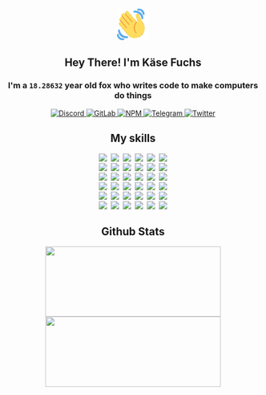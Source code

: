 <div><p align=center><img src=./resources/images/wave.gif width=64px height=64px></p><h2 align=center>Hey There! I'm Käse Fuchs</h2><h3 align=center>I'm a <code>18.28632</code> year old fox who writes code to make computers do things</h3><p align=center><a href=https://discord.com/users/507526681125322772><img alt=Discord src="https://img.shields.io/badge/Discord-5865F2?logo=discord&logoColor=white&style=flat-square#c0f536e04c041de5a5e6614b059dbcac"> </a><a href=https://gitlab.com/kasefuchs><img alt=GitLab src="https://img.shields.io/badge/GitLab-330F63?logo=gitlab&logoColor=white&style=flat-square#c0f536e04c041de5a5e6614b059dbcac"> </a><a href=https://npmjs.com/~kasefuchs><img alt=NPM src="https://img.shields.io/badge/NPM-CB3837?logo=npm&logoColor=white&style=flat-square#c0f536e04c041de5a5e6614b059dbcac"> </a><a href=https://t.me/kasefuchs><img alt=Telegram src="https://img.shields.io/badge/Telegram-2CA5E0?logo=telegram&logoColor=white&style=flat-square#c0f536e04c041de5a5e6614b059dbcac"> </a><a href=https://twitter.com/kasefuchs><img alt=Twitter src="https://img.shields.io/badge/Twitter-1DA1F2?logo=twitter&logoColor=white&style=flat-square#c0f536e04c041de5a5e6614b059dbcac"></a></p><h2 align=center>My skills</h2><p align=center><a href=https://aws.amazon.com/ ><picture><source srcset="https://skillicons.dev/icons?i=aws&theme=dark#c0f536e04c041de5a5e6614b059dbcac" media="(prefers-color-scheme: dark)"><source srcset="https://skillicons.dev/icons?i=aws&theme=light#c0f536e04c041de5a5e6614b059dbcac" media="(prefers-color-scheme: light), (prefers-color-scheme: no-preference)"><img src="https://skillicons.dev/icons?i=aws&theme=light#c0f536e04c041de5a5e6614b059dbcac"></picture></a>&nbsp;&nbsp;<a href=https://en.wikipedia.org/wiki/Bash_(Unix_shell)><picture><source srcset="https://skillicons.dev/icons?i=bash&theme=dark#c0f536e04c041de5a5e6614b059dbcac" media="(prefers-color-scheme: dark)"><source srcset="https://skillicons.dev/icons?i=bash&theme=light#c0f536e04c041de5a5e6614b059dbcac" media="(prefers-color-scheme: light), (prefers-color-scheme: no-preference)"><img src="https://skillicons.dev/icons?i=bash&theme=light#c0f536e04c041de5a5e6614b059dbcac"></picture></a>&nbsp;&nbsp;<a href=https://discord.com/developers/docs><picture><source srcset="https://skillicons.dev/icons?i=bots&theme=dark#c0f536e04c041de5a5e6614b059dbcac" media="(prefers-color-scheme: dark)"><source srcset="https://skillicons.dev/icons?i=bots&theme=light#c0f536e04c041de5a5e6614b059dbcac" media="(prefers-color-scheme: light), (prefers-color-scheme: no-preference)"><img src="https://skillicons.dev/icons?i=bots&theme=light#c0f536e04c041de5a5e6614b059dbcac"></picture></a>&nbsp;&nbsp;<a href=https://www.cloudflare.com/ ><picture><source srcset="https://skillicons.dev/icons?i=cloudflare&theme=dark#c0f536e04c041de5a5e6614b059dbcac" media="(prefers-color-scheme: dark)"><source srcset="https://skillicons.dev/icons?i=cloudflare&theme=light#c0f536e04c041de5a5e6614b059dbcac" media="(prefers-color-scheme: light), (prefers-color-scheme: no-preference)"><img src="https://skillicons.dev/icons?i=cloudflare&theme=light#c0f536e04c041de5a5e6614b059dbcac"></picture></a>&nbsp;&nbsp;<a href=https://en.wikipedia.org/wiki/CSS><picture><source srcset="https://skillicons.dev/icons?i=css&theme=dark#c0f536e04c041de5a5e6614b059dbcac" media="(prefers-color-scheme: dark)"><source srcset="https://skillicons.dev/icons?i=css&theme=light#c0f536e04c041de5a5e6614b059dbcac" media="(prefers-color-scheme: light), (prefers-color-scheme: no-preference)"><img src="https://skillicons.dev/icons?i=css&theme=light#c0f536e04c041de5a5e6614b059dbcac"></picture></a>&nbsp;&nbsp;<a href=https://www.docker.com/ ><picture><source srcset="https://skillicons.dev/icons?i=docker&theme=dark#c0f536e04c041de5a5e6614b059dbcac" media="(prefers-color-scheme: dark)"><source srcset="https://skillicons.dev/icons?i=docker&theme=light#c0f536e04c041de5a5e6614b059dbcac" media="(prefers-color-scheme: light), (prefers-color-scheme: no-preference)"><img src="https://skillicons.dev/icons?i=docker&theme=light#c0f536e04c041de5a5e6614b059dbcac"></picture></a><br><a href=https://www.electronjs.org/ ><picture><source srcset="https://skillicons.dev/icons?i=electron&theme=dark#c0f536e04c041de5a5e6614b059dbcac" media="(prefers-color-scheme: dark)"><source srcset="https://skillicons.dev/icons?i=electron&theme=light#c0f536e04c041de5a5e6614b059dbcac" media="(prefers-color-scheme: light), (prefers-color-scheme: no-preference)"><img src="https://skillicons.dev/icons?i=electron&theme=light#c0f536e04c041de5a5e6614b059dbcac"></picture></a>&nbsp;&nbsp;<a href=https://expressjs.com/ ><picture><source srcset="https://skillicons.dev/icons?i=express&theme=dark#c0f536e04c041de5a5e6614b059dbcac" media="(prefers-color-scheme: dark)"><source srcset="https://skillicons.dev/icons?i=express&theme=light#c0f536e04c041de5a5e6614b059dbcac" media="(prefers-color-scheme: light), (prefers-color-scheme: no-preference)"><img src="https://skillicons.dev/icons?i=express&theme=light#c0f536e04c041de5a5e6614b059dbcac"></picture></a>&nbsp;&nbsp;<a href=https://www.figma.com/ ><picture><source srcset="https://skillicons.dev/icons?i=figma&theme=dark#c0f536e04c041de5a5e6614b059dbcac" media="(prefers-color-scheme: dark)"><source srcset="https://skillicons.dev/icons?i=figma&theme=light#c0f536e04c041de5a5e6614b059dbcac" media="(prefers-color-scheme: light), (prefers-color-scheme: no-preference)"><img src="https://skillicons.dev/icons?i=figma&theme=light#c0f536e04c041de5a5e6614b059dbcac"></picture></a>&nbsp;&nbsp;<a href=https://firebase.google.com/ ><picture><source srcset="https://skillicons.dev/icons?i=firebase&theme=dark#c0f536e04c041de5a5e6614b059dbcac" media="(prefers-color-scheme: dark)"><source srcset="https://skillicons.dev/icons?i=firebase&theme=light#c0f536e04c041de5a5e6614b059dbcac" media="(prefers-color-scheme: light), (prefers-color-scheme: no-preference)"><img src="https://skillicons.dev/icons?i=firebase&theme=light#c0f536e04c041de5a5e6614b059dbcac"></picture></a>&nbsp;&nbsp;<a href=https://flask.palletsprojects.com/ ><picture><source srcset="https://skillicons.dev/icons?i=flask&theme=dark#c0f536e04c041de5a5e6614b059dbcac" media="(prefers-color-scheme: dark)"><source srcset="https://skillicons.dev/icons?i=flask&theme=light#c0f536e04c041de5a5e6614b059dbcac" media="(prefers-color-scheme: light), (prefers-color-scheme: no-preference)"><img src="https://skillicons.dev/icons?i=flask&theme=light#c0f536e04c041de5a5e6614b059dbcac"></picture></a>&nbsp;&nbsp;<a href=https://cloud.google.com/ ><picture><source srcset="https://skillicons.dev/icons?i=gcp&theme=dark#c0f536e04c041de5a5e6614b059dbcac" media="(prefers-color-scheme: dark)"><source srcset="https://skillicons.dev/icons?i=gcp&theme=light#c0f536e04c041de5a5e6614b059dbcac" media="(prefers-color-scheme: light), (prefers-color-scheme: no-preference)"><img src="https://skillicons.dev/icons?i=gcp&theme=light#c0f536e04c041de5a5e6614b059dbcac"></picture></a><br><a href=https://git-scm.com/ ><picture><source srcset="https://skillicons.dev/icons?i=git&theme=dark#c0f536e04c041de5a5e6614b059dbcac" media="(prefers-color-scheme: dark)"><source srcset="https://skillicons.dev/icons?i=git&theme=light#c0f536e04c041de5a5e6614b059dbcac" media="(prefers-color-scheme: light), (prefers-color-scheme: no-preference)"><img src="https://skillicons.dev/icons?i=git&theme=light#c0f536e04c041de5a5e6614b059dbcac"></picture></a>&nbsp;&nbsp;<a href=https://github.com/ ><picture><source srcset="https://skillicons.dev/icons?i=github&theme=dark#c0f536e04c041de5a5e6614b059dbcac" media="(prefers-color-scheme: dark)"><source srcset="https://skillicons.dev/icons?i=github&theme=light#c0f536e04c041de5a5e6614b059dbcac" media="(prefers-color-scheme: light), (prefers-color-scheme: no-preference)"><img src="https://skillicons.dev/icons?i=github&theme=light#c0f536e04c041de5a5e6614b059dbcac"></picture></a>&nbsp;&nbsp;<a href=https://gitlab.com/ ><picture><source srcset="https://skillicons.dev/icons?i=gitlab&theme=dark#c0f536e04c041de5a5e6614b059dbcac" media="(prefers-color-scheme: dark)"><source srcset="https://skillicons.dev/icons?i=gitlab&theme=light#c0f536e04c041de5a5e6614b059dbcac" media="(prefers-color-scheme: light), (prefers-color-scheme: no-preference)"><img src="https://skillicons.dev/icons?i=gitlab&theme=light#c0f536e04c041de5a5e6614b059dbcac"></picture></a>&nbsp;&nbsp;<a href=https://www.heroku.com/ ><picture><source srcset="https://skillicons.dev/icons?i=heroku&theme=dark#c0f536e04c041de5a5e6614b059dbcac" media="(prefers-color-scheme: dark)"><source srcset="https://skillicons.dev/icons?i=heroku&theme=light#c0f536e04c041de5a5e6614b059dbcac" media="(prefers-color-scheme: light), (prefers-color-scheme: no-preference)"><img src="https://skillicons.dev/icons?i=heroku&theme=light#c0f536e04c041de5a5e6614b059dbcac"></picture></a>&nbsp;&nbsp;<a href=https://en.wikipedia.org/wiki/HTML><picture><source srcset="https://skillicons.dev/icons?i=html&theme=dark#c0f536e04c041de5a5e6614b059dbcac" media="(prefers-color-scheme: dark)"><source srcset="https://skillicons.dev/icons?i=html&theme=light#c0f536e04c041de5a5e6614b059dbcac" media="(prefers-color-scheme: light), (prefers-color-scheme: no-preference)"><img src="https://skillicons.dev/icons?i=html&theme=light#c0f536e04c041de5a5e6614b059dbcac"></picture></a>&nbsp;&nbsp;<a href=https://en.wikipedia.org/wiki/JavaScript><picture><source srcset="https://skillicons.dev/icons?i=js&theme=dark#c0f536e04c041de5a5e6614b059dbcac" media="(prefers-color-scheme: dark)"><source srcset="https://skillicons.dev/icons?i=js&theme=light#c0f536e04c041de5a5e6614b059dbcac" media="(prefers-color-scheme: light), (prefers-color-scheme: no-preference)"><img src="https://skillicons.dev/icons?i=js&theme=light#c0f536e04c041de5a5e6614b059dbcac"></picture></a><br><a href=https://en.wikipedia.org/wiki/Linux><picture><source srcset="https://skillicons.dev/icons?i=linux&theme=dark#c0f536e04c041de5a5e6614b059dbcac" media="(prefers-color-scheme: dark)"><source srcset="https://skillicons.dev/icons?i=linux&theme=light#c0f536e04c041de5a5e6614b059dbcac" media="(prefers-color-scheme: light), (prefers-color-scheme: no-preference)"><img src="https://skillicons.dev/icons?i=linux&theme=light#c0f536e04c041de5a5e6614b059dbcac"></picture></a>&nbsp;&nbsp;<a href=https://mui.com/ ><picture><source srcset="https://skillicons.dev/icons?i=materialui&theme=dark#c0f536e04c041de5a5e6614b059dbcac" media="(prefers-color-scheme: dark)"><source srcset="https://skillicons.dev/icons?i=materialui&theme=light#c0f536e04c041de5a5e6614b059dbcac" media="(prefers-color-scheme: light), (prefers-color-scheme: no-preference)"><img src="https://skillicons.dev/icons?i=materialui&theme=light#c0f536e04c041de5a5e6614b059dbcac"></picture></a>&nbsp;&nbsp;<a href=https://en.wikipedia.org/wiki/Markdown><picture><source srcset="https://skillicons.dev/icons?i=md&theme=dark#c0f536e04c041de5a5e6614b059dbcac" media="(prefers-color-scheme: dark)"><source srcset="https://skillicons.dev/icons?i=md&theme=light#c0f536e04c041de5a5e6614b059dbcac" media="(prefers-color-scheme: light), (prefers-color-scheme: no-preference)"><img src="https://skillicons.dev/icons?i=md&theme=light#c0f536e04c041de5a5e6614b059dbcac"></picture></a>&nbsp;&nbsp;<a href=https://www.mongodb.com/ ><picture><source srcset="https://skillicons.dev/icons?i=mongodb&theme=dark#c0f536e04c041de5a5e6614b059dbcac" media="(prefers-color-scheme: dark)"><source srcset="https://skillicons.dev/icons?i=mongodb&theme=light#c0f536e04c041de5a5e6614b059dbcac" media="(prefers-color-scheme: light), (prefers-color-scheme: no-preference)"><img src="https://skillicons.dev/icons?i=mongodb&theme=light#c0f536e04c041de5a5e6614b059dbcac"></picture></a>&nbsp;&nbsp;<a href=https://www.mysql.com/ ><picture><source srcset="https://skillicons.dev/icons?i=mysql&theme=dark#c0f536e04c041de5a5e6614b059dbcac" media="(prefers-color-scheme: dark)"><source srcset="https://skillicons.dev/icons?i=mysql&theme=light#c0f536e04c041de5a5e6614b059dbcac" media="(prefers-color-scheme: light), (prefers-color-scheme: no-preference)"><img src="https://skillicons.dev/icons?i=mysql&theme=light#c0f536e04c041de5a5e6614b059dbcac"></picture></a>&nbsp;&nbsp;<a href=https://nextjs.org/ ><picture><source srcset="https://skillicons.dev/icons?i=nextjs&theme=dark#c0f536e04c041de5a5e6614b059dbcac" media="(prefers-color-scheme: dark)"><source srcset="https://skillicons.dev/icons?i=nextjs&theme=light#c0f536e04c041de5a5e6614b059dbcac" media="(prefers-color-scheme: light), (prefers-color-scheme: no-preference)"><img src="https://skillicons.dev/icons?i=nextjs&theme=light#c0f536e04c041de5a5e6614b059dbcac"></picture></a><br><a href=https://nodejs.org/en/ ><picture><source srcset="https://skillicons.dev/icons?i=nodejs&theme=dark#c0f536e04c041de5a5e6614b059dbcac" media="(prefers-color-scheme: dark)"><source srcset="https://skillicons.dev/icons?i=nodejs&theme=light#c0f536e04c041de5a5e6614b059dbcac" media="(prefers-color-scheme: light), (prefers-color-scheme: no-preference)"><img src="https://skillicons.dev/icons?i=nodejs&theme=light#c0f536e04c041de5a5e6614b059dbcac"></picture></a>&nbsp;&nbsp;<a href=https://www.postgresql.org/ ><picture><source srcset="https://skillicons.dev/icons?i=postgres&theme=dark#c0f536e04c041de5a5e6614b059dbcac" media="(prefers-color-scheme: dark)"><source srcset="https://skillicons.dev/icons?i=postgres&theme=light#c0f536e04c041de5a5e6614b059dbcac" media="(prefers-color-scheme: light), (prefers-color-scheme: no-preference)"><img src="https://skillicons.dev/icons?i=postgres&theme=light#c0f536e04c041de5a5e6614b059dbcac"></picture></a>&nbsp;&nbsp;<a href=https://learn.microsoft.com/en-us/powershell/ ><picture><source srcset="https://skillicons.dev/icons?i=powershell&theme=dark#c0f536e04c041de5a5e6614b059dbcac" media="(prefers-color-scheme: dark)"><source srcset="https://skillicons.dev/icons?i=powershell&theme=light#c0f536e04c041de5a5e6614b059dbcac" media="(prefers-color-scheme: light), (prefers-color-scheme: no-preference)"><img src="https://skillicons.dev/icons?i=powershell&theme=light#c0f536e04c041de5a5e6614b059dbcac"></picture></a>&nbsp;&nbsp;<a href=https://www.python.org/ ><picture><source srcset="https://skillicons.dev/icons?i=py&theme=dark#c0f536e04c041de5a5e6614b059dbcac" media="(prefers-color-scheme: dark)"><source srcset="https://skillicons.dev/icons?i=py&theme=light#c0f536e04c041de5a5e6614b059dbcac" media="(prefers-color-scheme: light), (prefers-color-scheme: no-preference)"><img src="https://skillicons.dev/icons?i=py&theme=light#c0f536e04c041de5a5e6614b059dbcac"></picture></a>&nbsp;&nbsp;<a href=https://www.raspberrypi.org/ ><picture><source srcset="https://skillicons.dev/icons?i=raspberrypi&theme=dark#c0f536e04c041de5a5e6614b059dbcac" media="(prefers-color-scheme: dark)"><source srcset="https://skillicons.dev/icons?i=raspberrypi&theme=light#c0f536e04c041de5a5e6614b059dbcac" media="(prefers-color-scheme: light), (prefers-color-scheme: no-preference)"><img src="https://skillicons.dev/icons?i=raspberrypi&theme=light#c0f536e04c041de5a5e6614b059dbcac"></picture></a>&nbsp;&nbsp;<a href=https://reactjs.org/ ><picture><source srcset="https://skillicons.dev/icons?i=react&theme=dark#c0f536e04c041de5a5e6614b059dbcac" media="(prefers-color-scheme: dark)"><source srcset="https://skillicons.dev/icons?i=react&theme=light#c0f536e04c041de5a5e6614b059dbcac" media="(prefers-color-scheme: light), (prefers-color-scheme: no-preference)"><img src="https://skillicons.dev/icons?i=react&theme=light#c0f536e04c041de5a5e6614b059dbcac"></picture></a><br><a href=https://redux.js.org/ ><picture><source srcset="https://skillicons.dev/icons?i=redux&theme=dark#c0f536e04c041de5a5e6614b059dbcac" media="(prefers-color-scheme: dark)"><source srcset="https://skillicons.dev/icons?i=redux&theme=light#c0f536e04c041de5a5e6614b059dbcac" media="(prefers-color-scheme: light), (prefers-color-scheme: no-preference)"><img src="https://skillicons.dev/icons?i=redux&theme=light#c0f536e04c041de5a5e6614b059dbcac"></picture></a>&nbsp;&nbsp;<a href=https://en.wikipedia.org/wiki/Regular_expression><picture><source srcset="https://skillicons.dev/icons?i=regex&theme=dark#c0f536e04c041de5a5e6614b059dbcac" media="(prefers-color-scheme: dark)"><source srcset="https://skillicons.dev/icons?i=regex&theme=light#c0f536e04c041de5a5e6614b059dbcac" media="(prefers-color-scheme: light), (prefers-color-scheme: no-preference)"><img src="https://skillicons.dev/icons?i=regex&theme=light#c0f536e04c041de5a5e6614b059dbcac"></picture></a>&nbsp;&nbsp;<a href=https://en.wikipedia.org/wiki/Sass_(stylesheet_language)><picture><source srcset="https://skillicons.dev/icons?i=sass&theme=dark#c0f536e04c041de5a5e6614b059dbcac" media="(prefers-color-scheme: dark)"><source srcset="https://skillicons.dev/icons?i=sass&theme=light#c0f536e04c041de5a5e6614b059dbcac" media="(prefers-color-scheme: light), (prefers-color-scheme: no-preference)"><img src="https://skillicons.dev/icons?i=sass&theme=light#c0f536e04c041de5a5e6614b059dbcac"></picture></a>&nbsp;&nbsp;<a href=https://www.typescriptlang.org/ ><picture><source srcset="https://skillicons.dev/icons?i=ts&theme=dark#c0f536e04c041de5a5e6614b059dbcac" media="(prefers-color-scheme: dark)"><source srcset="https://skillicons.dev/icons?i=ts&theme=light#c0f536e04c041de5a5e6614b059dbcac" media="(prefers-color-scheme: light), (prefers-color-scheme: no-preference)"><img src="https://skillicons.dev/icons?i=ts&theme=light#c0f536e04c041de5a5e6614b059dbcac"></picture></a>&nbsp;&nbsp;<a href=https://unity.com/ ><picture><source srcset="https://skillicons.dev/icons?i=unity&theme=dark#c0f536e04c041de5a5e6614b059dbcac" media="(prefers-color-scheme: dark)"><source srcset="https://skillicons.dev/icons?i=unity&theme=light#c0f536e04c041de5a5e6614b059dbcac" media="(prefers-color-scheme: light), (prefers-color-scheme: no-preference)"><img src="https://skillicons.dev/icons?i=unity&theme=light#c0f536e04c041de5a5e6614b059dbcac"></picture></a>&nbsp;&nbsp;<a href=https://workers.cloudflare.com/ ><picture><source srcset="https://skillicons.dev/icons?i=workers&theme=dark#c0f536e04c041de5a5e6614b059dbcac" media="(prefers-color-scheme: dark)"><source srcset="https://skillicons.dev/icons?i=workers&theme=light#c0f536e04c041de5a5e6614b059dbcac" media="(prefers-color-scheme: light), (prefers-color-scheme: no-preference)"><img src="https://skillicons.dev/icons?i=workers&theme=light#c0f536e04c041de5a5e6614b059dbcac"></picture></a><br></p><h2 align=center>Github Stats</h2><p align=center><picture><source srcset="https://github-readme-stats-kasefuchs.vercel.app/api/?count_private=true&hide_border=true&hide_rank=true&line_height=20&hide_title=true&username=Kasefuchs&theme=dark#c0f536e04c041de5a5e6614b059dbcac" media="(prefers-color-scheme: dark)"><source srcset="https://github-readme-stats-kasefuchs.vercel.app/api/?count_private=true&hide_border=true&hide_rank=true&line_height=20&hide_title=true&username=Kasefuchs&theme=light#c0f536e04c041de5a5e6614b059dbcac" media="(prefers-color-scheme: light), (prefers-color-scheme: no-preference)"><img align=middle width=350 height=140 src="https://github-readme-stats-kasefuchs.vercel.app/api/?count_private=true&hide_border=true&hide_rank=true&line_height=20&hide_title=true&username=Kasefuchs&theme=light#c0f536e04c041de5a5e6614b059dbcac"></picture><picture><source srcset="https://github-readme-stats-kasefuchs.vercel.app/api/top-langs/?count_private=true&hide_border=true&layout=compact&username=Kasefuchs&theme=dark#c0f536e04c041de5a5e6614b059dbcac" media="(prefers-color-scheme: dark)"><source srcset="https://github-readme-stats-kasefuchs.vercel.app/api/top-langs/?count_private=true&hide_border=true&layout=compact&username=Kasefuchs&theme=light#c0f536e04c041de5a5e6614b059dbcac" media="(prefers-color-scheme: light), (prefers-color-scheme: no-preference)"><img align=middle width=350 height=140 src="https://github-readme-stats-kasefuchs.vercel.app/api/top-langs/?count_private=true&hide_border=true&layout=compact&username=Kasefuchs&theme=light#c0f536e04c041de5a5e6614b059dbcac"></picture></p><img src="https://hit.yhype.me/github/profile?user_id=64592097#c0f536e04c041de5a5e6614b059dbcac" alt=""></div>